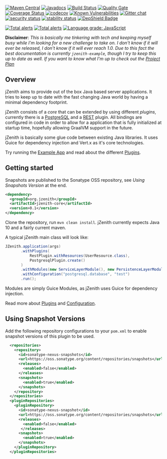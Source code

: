 [![Maven Central](https://maven-badges.herokuapp.com/maven-central/org.jzenith/jzenith-core/badge.svg)](https://maven-badges.herokuapp.com/maven-central/org.jzenith/jzenith-core)
[![Javadocs](https://javadoc.io/badge/org.jzenith/jzenith-core.svg?color=brightgreen)](https://javadoc.io/doc/org.jzenith/jzenith-core)
[![Build Status](https://travis-ci.com/marcust/jzenith.svg?branch=master)](https://travis-ci.com/marcust/jzenith)
[![Quality Gate](https://sonarcloud.io/api/project_badges/measure?project=org.jzenith%3Aroot-pom&metric=alert_status)](https://sonarcloud.io/dashboard?id=org.jzenith%3Aroot-pom)
[![Coverage Status](https://coveralls.io/repos/github/marcust/jzenith/badge.svg?branch=master)](https://coveralls.io/github/marcust/jzenith?branch=master)
[![codecov](https://codecov.io/gh/marcust/jzenith/branch/master/graph/badge.svg)](https://codecov.io/gh/marcust/jzenith)
[![Known Vulnerabilities](https://snyk.io/test/github/marcust/jzenith/badge.svg?targetFile=jzenith-example%2Fjzenith-example-postgres%2Fpom.xml)](https://snyk.io/test/github/marcust/jzenith?targetFile=jzenith-example%2Fjzenith-example-postgres%2Fpom.xml)
[![Gitter chat](https://badges.gitter.im/jzenithorg/gitter.png)](https://gitter.im/jzenithorg/Lobby)
[![security status](https://www.meterian.com/badge/gh/marcust/jzenith/security)](https://www.meterian.com/report/gh/marcust/jzenith)
[![stability status](https://www.meterian.com/badge/gh/marcust/jzenith/stability)](https://www.meterian.com/report/gh/marcust/jzenith)
[![DepShield Badge](https://depshield.sonatype.org/badges/marcust/jzenith/depshield.svg)](https://depshield.github.io)

[![Total alerts](https://img.shields.io/lgtm/alerts/g/marcust/jzenith.svg?logo=lgtm&logoWidth=18)](https://lgtm.com/projects/g/marcust/jzenith/alerts/)
[![Total alerts](https://img.shields.io/lgtm/alerts/g/marcust/jzenith.svg?logo=lgtm&logoWidth=18)](https://lgtm.com/projects/g/marcust/jzenith/alerts/)
[![Language grade: JavaScript](https://img.shields.io/lgtm/grade/java/g/marcust/jzenith.svg?logo=lgtm&logoWidth=18)](https://lgtm.com/projects/g/marcust/jzenith/context:javas)

**Disclaimer**: *This is basically me tinkering with tech and keeping
myself busy while I'm looking for a new challenge to take on. I don't
know if it will ever be released, I don't know if it will ever reach
1.0. Due to this fact the best documentation is currently
`jzenith-example`, though I try to keep this up to date as well. If
you want to know what I'm up to check out the [Project
Plan](https://github.com/marcust/jzenith/projects/1)*

## Overview

jZenith aims to provide out of the box Java based server
applications. It tries to keep up to date with the fast changing Java
world by having a minimal dependency footprint. 

jZenith consists of a *core* that can be extended by using different
*plugins*, currently there is a [PostgreSQL](docs/POSTGRES_PLUGIN.md)
and a [REST](docs/REST_PLUGIN.md) plugin. All bindings are configured
in code in order to allow for a application that is fully initialized
at startup time, hopefully allowing GraalVM support in the future. 

jZenith is basically some glue code between existing Java
libraries. It uses Guice for dependency injection and Vert.x as it's
core technologies. 

Try running the [Example App](docs/EXAMPLE_APP.md) and read about the
different [Plugins](docs/PLUGINS.md).

## Getting started

Snapshots are published to the Sonatype OSS repository, see *Using Snapshots Version*
at the end.

```xml
<dependency>
  <groupId>org.jzenith</groupId>
  <artifactId>jzenith-core</artifactId>
  <version>0.1</version>
</dependency>
```

Clone the repository, run `mvn clean install`. jZenith currently
expects Java 10 and a fairly current maven. 

A typical jZenith main class will look like:
```java
JZenith.application(args)
       .withPlugins(
           RestPlugin.withResources(UserResource.class),
           PostgresqlPlugin.create()
       )
       .withModules(new ServiceLayerModule(), new PersistenceLayerModule(), new MapperModule())
       .withConfiguration("postgresql.database", "test")
       .run();
```

Modules are simply Guice Modules, as jZenith uses Guice for dependency
injection.

Read more about [Plugins](docs/PLUGINS.md) and [Configuration](docs/CONFIGURATION.md).

## Using Snapshot Versions

Add the following repository configurations to your `pom.xml` to enable snapshot versions of this
plugin to be used.

```xml
  <repositories>
    <repository>
      <id>sonatype-nexus-snapshots</id>
      <url>https://oss.sonatype.org/content/repositories/snapshots</url>
      <releases>
        <enabled>false</enabled>
      </releases>
      <snapshots>
        <enabled>true</enabled>
      </snapshots>
    </repository>
  </repositories>
  <pluginRepositories>
    <pluginRepository>
      <id>sonatype-nexus-snapshot</id>
      <url>https://oss.sonatype.org/content/repositories/snapshots</url>
      <releases>
        <enabled>false</enabled>
       </releases>
      <snapshots>
        <enabled>true</enabled>
      </snapshots>
    </pluginRepository>
  </pluginRepositories>
```

